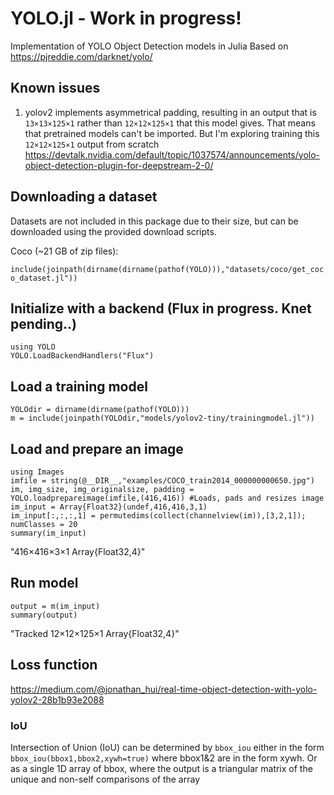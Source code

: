 # YOLO.jl - Work in progress!
Implementation of YOLO Object Detection models in Julia
Based on https://pjreddie.com/darknet/yolo/

## Known issues

1) yolov2 implements asymmetrical padding, resulting in an output that is `13×13×125×1` rather than `12×12×125×1` that this model gives.
That means that pretrained models can't be imported. But I'm exploring training this `12×12×125×1` output from scratch
https://devtalk.nvidia.com/default/topic/1037574/announcements/yolo-object-detection-plugin-for-deepstream-2-0/



## Downloading a dataset
Datasets are not included in this package due to their size, but can be downloaded using the provided download scripts.

Coco (~21 GB of zip files):

`include(joinpath(dirname(dirname(pathof(YOLO))),"datasets/coco/get_coco_dataset.jl"))`


## Initialize with a backend (Flux in progress. Knet pending..)
```
using YOLO
YOLO.LoadBackendHandlers("Flux")
```

## Load a training model
```
YOLOdir = dirname(dirname(pathof(YOLO)))
m = include(joinpath(YOLOdir,"models/yolov2-tiny/trainingmodel.jl"))
```

## Load and prepare an image
```
using Images
imfile = string(@__DIR__,"examples/COCO_train2014_000000000650.jpg")
im, img_size, img_originalsize, padding = YOLO.loadprepareimage(imfile,(416,416)) #Loads, pads and resizes image
im_input = Array{Float32}(undef,416,416,3,1)
im_input[:,:,:,1] = permutedims(collect(channelview(im)),[3,2,1]);
numClasses = 20
summary(im_input)
```
"416×416×3×1 Array{Float32,4}"

## Run model
```
output = m(im_input)
summary(output)
```
"Tracked 12×12×125×1 Array{Float32,4}"

## Loss function
https://medium.com/@jonathan_hui/real-time-object-detection-with-yolo-yolov2-28b1b93e2088

### IoU
Intersection of Union (IoU) can be 
determined by `bbox_iou` either in the form `bbox_iou(bbox1,bbox2,xywh=true)` 
where bbox1&2 are in the form xywh. Or as a single 1D array of bbox, where the
output is a triangular matrix of the unique and non-self comparisons of the array
